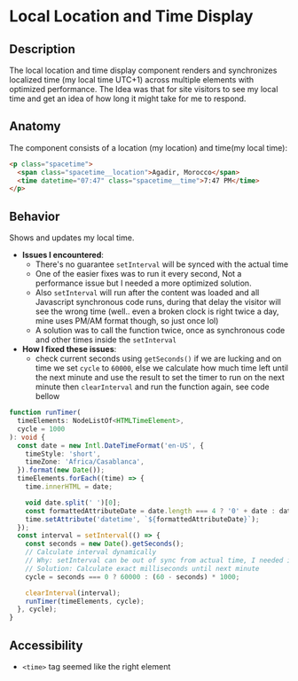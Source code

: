 # Local Location and Time Display

## Description

The local location and time display component renders and synchronizes localized time (my local time UTC+1) across multiple elements with optimized performance. The Idea was that for site visitors to see my local time and get an idea of how long it might take for me to respond.

## Anatomy

The component consists of a location (my location) and time(my local time):

```html
<p class="spacetime">
  <span class="spacetime__location">Agadir, Morocco</span>
  <time datetime="07:47" class="spacetime__time">7:47 PM</time>
</p>
```

## Behavior

Shows and updates my local time.

- **Issues I encountered**:
  - There's no guarantee `setInterval` will be synced with the actual time
  - One of the easier fixes was to run it every second, Not a performance issue but I needed a more optimized solution.
  - Also `setInterval` will run after the content was loaded and all Javascript synchronous code runs, during that delay the visitor will see the wrong time (well.. even a broken clock is right twice a day, mine uses PM/AM format though, so just once lol)
  - A solution was to call the function twice, once as synchronous code and other times inside the `setInterval`
- **How I fixed these issues**:
  - check current seconds using `getSeconds()` if we are lucking and on time we set `cycle` to `60000`, else we calculate how much time left until the next minute and use the result to set the timer to run on the next minute then `clearInterval` and run the function again, see code bellow

```ts
function runTimer(
  timeElements: NodeListOf<HTMLTimeElement>,
  cycle = 1000
): void {
  const date = new Intl.DateTimeFormat('en-US', {
    timeStyle: 'short',
    timeZone: 'Africa/Casablanca',
  }).format(new Date());
  timeElements.forEach((time) => {
    time.innerHTML = date;

    void date.split(' ')[0];
    const formattedAttributeDate = date.length === 4 ? '0' + date : date; // expects HH:MM format example 08:45 not 8:45
    time.setAttribute('datetime', `${formattedAttributeDate}`);
  });
  const interval = setInterval(() => {
    const seconds = new Date().getSeconds();
    // Calculate interval dynamically
    // Why: setInterval can be out of sync from actual time, I needed it to sync with teh actual minute
    // Solution: Calculate exact milliseconds until next minute
    cycle = seconds === 0 ? 60000 : (60 - seconds) * 1000;

    clearInterval(interval);
    runTimer(timeElements, cycle);
  }, cycle);
}
```

## Accessibility

- `<time>` tag seemed like the right element
